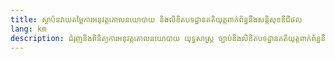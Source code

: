 ```yaml
---
title: ស្ថាប័នវាយតម្លៃការអនុវត្តគោលនយោបាយ និងលិខិតបទដ្ឋានគតិយុត្តពាក់ព័ន្ធនឹងសន្តិសុខឌីជីថល
lang: km
description: ជំរុញនិងពិនិត្យការអនុវត្តគោលនយោបាយ យុទ្ធសាស្ត្រ ច្បាប់និងលិខិតបទដ្ឋានគតិយុត្តពាក់ព័ន្ធនឹងសន្តិសុខឌីជីថល។
---
```

